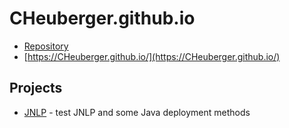 # CHeuberger.github.io

* [Repository](https://github.com/CHeuberger/CHeuberger.github.io)
* [https://CHeuberger.github.io/](https://CHeuberger.github.io/)

## Projects

* [JNLP](https://CHeuberger.github.io/jnlp/) - test JNLP and some Java deployment methods
